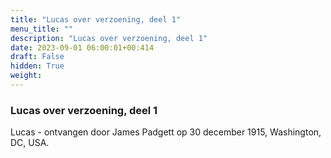 ```yaml
---
title: "Lucas over verzoening, deel 1"
menu_title: ""
description: "Lucas over verzoening, deel 1"
date: 2023-09-01 06:00:01+00:414
draft: False
hidden: True
weight:
---
```

### Lucas over verzoening, deel 1

Lucas - ontvangen door James Padgett op 30 december 1915, Washington, DC, USA.
